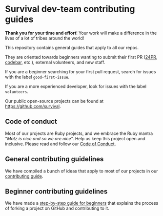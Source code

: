 # Survival dev-team contributing guides


**Thank you for your time and effort**! Your work will make a difference in the lives of a lot of tribes around the world!

This repository contains general guides that apply to all our repos.

They are oriented towards beginners wanting to submit their first PR ([24PR](https://24pullrequests.com), [codebar](https://www.codebar.io/), etc.), external volunteers, and new staff.

If you are a beginner searching for your first pull request, search for issues with the label `good-first-issue`.

If you are a more experienced developer, look for issues with the label `volunteers`.

Our public open-source projects can be found at <https://github.com/survival>.


## Code of conduct

Most of our projects are Ruby projects, and we embrace the Ruby mantra "*Matz is nice and so we are nice*". Help us keep this project open and inclusive. Please read and follow our [Code of Conduct](code-of-conduct.md).


## General contributing guidelines

We have compiled a bunch of ideas that apply to most of our projects in our [contributing guide](contributing.md).


## Beginner contributing guidelines

We have made a [step-by-step guide for beginners](beginner-guides.md) that explains the process of forking a project on GitHub and contributing to it.
